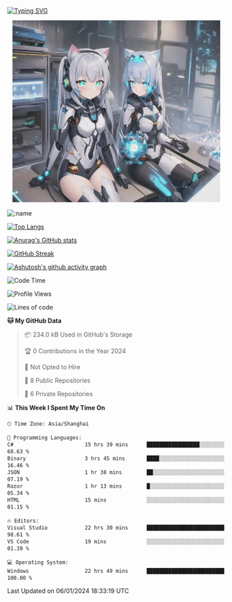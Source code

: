 [![Typing SVG](https://readme-typing-svg.demolab.com?font=Fira+Code&pause=1000&color=F78FDE&width=435&lines=%E6%AC%A2%E8%BF%8E%E5%A4%A7%E4%BD%AC%E6%9D%A5%E8%AE%BF0v0)](https://git.io/typing-svg)


<p align="center">
  <a href="https://github.com/qq583044063qq"><img src="banner.png" alt="qq583044063qq Banner"></a>
</p>



![:name](https://count.getloli.com/get/@hk416?theme=rule34)

[![Top Langs](https://github-readme-stats.vercel.app/api/top-langs/?username=qq583044063qq&locale=cn&hide=javascript,html,css&theme=tokyonight)](https://github.com/anuraghazra/github-readme-stats)

[![Anurag's GitHub stats](https://github-readme-stats.vercel.app/api?username=qq583044063qq&count_private=true&show_icons=true&locale=cn&theme=tokyonight)](https://github.com/anuraghazra/github-readme-stats)

[![GitHub Streak](https://streak-stats.demolab.com/?user=qq583044063qq&locale=zh_Hans&theme=tokyonight)](https://git.io/streak-stats)

[![Ashutosh's github activity graph](https://github-readme-activity-graph.vercel.app/graph?username=qq583044063qq&theme=tokyo-night)](https://github.com/ashutosh00710/github-readme-activity-graph)

<!--START_SECTION:waka-->
![Code Time](http://img.shields.io/badge/Code%20Time-587%20hrs%203%20mins-blue)

![Profile Views](http://img.shields.io/badge/Profile%20Views-0-blue)

![Lines of code](https://img.shields.io/badge/From%20Hello%20World%20I%27ve%20Written-904.7%20thousand%20lines%20of%20code-blue)

**🐱 My GitHub Data** 

> 📦 234.0 kB Used in GitHub's Storage 
 > 
> 🏆 0 Contributions in the Year 2024
 > 
> 🚫 Not Opted to Hire
 > 
> 📜 8 Public Repositories 
 > 
> 🔑 6 Private Repositories 
 > 
📊 **This Week I Spent My Time On** 

```text
🕑︎ Time Zone: Asia/Shanghai

💬 Programming Languages: 
C#                       15 hrs 39 mins      █████████████████░░░░░░░░   68.63 % 
Binary                   3 hrs 45 mins       ████░░░░░░░░░░░░░░░░░░░░░   16.46 % 
JSON                     1 hr 38 mins        ██░░░░░░░░░░░░░░░░░░░░░░░   07.19 % 
Razor                    1 hr 13 mins        █░░░░░░░░░░░░░░░░░░░░░░░░   05.34 % 
HTML                     15 mins             ░░░░░░░░░░░░░░░░░░░░░░░░░   01.15 % 

🔥 Editors: 
Visual Studio            22 hrs 30 mins      █████████████████████████   98.61 % 
VS Code                  19 mins             ░░░░░░░░░░░░░░░░░░░░░░░░░   01.39 % 

💻 Operating System: 
Windows                  22 hrs 49 mins      █████████████████████████   100.00 % 
```


 Last Updated on 06/01/2024 18:33:19 UTC
<!--END_SECTION:waka-->
